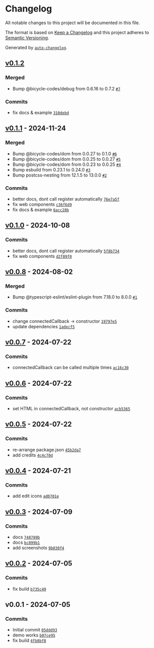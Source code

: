 # Changelog

All notable changes to this project will be documented in this file.

The format is based on [Keep a Changelog](https://keepachangelog.com/en/1.0.0/)
and this project adheres to [Semantic Versioning](https://semver.org/spec/v2.0.0.html).

Generated by [`auto-changelog`](https://github.com/CookPete/auto-changelog).

## [v0.1.2](https://github.com/substrate-system/icons/compare/v0.1.1...v0.1.2)

### Merged

- Bump @bicycle-codes/debug from 0.6.16 to 0.7.2 [`#7`](https://github.com/substrate-system/icons/pull/7)

### Commits

- fix docs & example [`310debd`](https://github.com/substrate-system/icons/commit/310debdaf3057c66b0ceb2d3ef997453ba793749)

## [v0.1.1](https://github.com/substrate-system/icons/compare/v0.1.0...v0.1.1) - 2024-11-24

### Merged

- Bump @bicycle-codes/dom from 0.0.27 to 0.1.0 [`#6`](https://github.com/substrate-system/icons/pull/6)
- Bump @bicycle-codes/dom from 0.0.25 to 0.0.27 [`#5`](https://github.com/substrate-system/icons/pull/5)
- Bump @bicycle-codes/dom from 0.0.23 to 0.0.25 [`#4`](https://github.com/substrate-system/icons/pull/4)
- Bump esbuild from 0.23.1 to 0.24.0 [`#3`](https://github.com/substrate-system/icons/pull/3)
- Bump postcss-nesting from 12.1.5 to 13.0.0 [`#2`](https://github.com/substrate-system/icons/pull/2)

### Commits

- better docs, dont call register automatically [`76e7a5f`](https://github.com/substrate-system/icons/commit/76e7a5f2f1075c51ced77436dbb65d16461cff58)
- fix web components [`c36f6d9`](https://github.com/substrate-system/icons/commit/c36f6d945ec1bb35c762238b9d59712254e2d26a)
- fix docs & example [`6acc28b`](https://github.com/substrate-system/icons/commit/6acc28b35b877495937dcb9e69c6c34f811107b3)

## [v0.1.0](https://github.com/substrate-system/icons/compare/v0.0.8...v0.1.0) - 2024-10-08

### Commits

- better docs, dont call register automatically [`5f8b734`](https://github.com/substrate-system/icons/commit/5f8b73413b9cd82223d6c714d8e18fb15dc1183c)
- fix web components [`d2f89f0`](https://github.com/substrate-system/icons/commit/d2f89f002117f7fccd55e953d2b3a93cbcd60e4f)

## [v0.0.8](https://github.com/substrate-system/icons/compare/v0.0.7...v0.0.8) - 2024-08-02

### Merged

- Bump @typescript-eslint/eslint-plugin from 7.18.0 to 8.0.0 [`#1`](https://github.com/substrate-system/icons/pull/1)

### Commits

- change connectedCallback -&gt; constructor [`19797e5`](https://github.com/substrate-system/icons/commit/19797e5a8ac9f0947870a5fe7597207754ad06ad)
- update dependencies [`1adecf5`](https://github.com/substrate-system/icons/commit/1adecf547df966e6ff0cb7fd09a975ac80942102)

## [v0.0.7](https://github.com/substrate-system/icons/compare/v0.0.6...v0.0.7) - 2024-07-22

### Commits

- connectedCallback can be called multiple times [`ac16c30`](https://github.com/substrate-system/icons/commit/ac16c3085ce65b71eb42e675cc2c13d0354f3298)

## [v0.0.6](https://github.com/substrate-system/icons/compare/v0.0.5...v0.0.6) - 2024-07-22

### Commits

- set HTML in connectedCallback, not constructor [`acb5365`](https://github.com/substrate-system/icons/commit/acb5365b46847957de72109d52f3669052e9f979)

## [v0.0.5](https://github.com/substrate-system/icons/compare/v0.0.4...v0.0.5) - 2024-07-22

### Commits

- re-arrange package.json [`45b2da7`](https://github.com/substrate-system/icons/commit/45b2da73aee60e9eac49f702634509a71c19ed1b)
- add credits [`4c4c70d`](https://github.com/substrate-system/icons/commit/4c4c70d7db9aaaf30a16b32d74588877891c2087)

## [v0.0.4](https://github.com/substrate-system/icons/compare/v0.0.3...v0.0.4) - 2024-07-21

### Commits

- add edit icons [`ad0701e`](https://github.com/substrate-system/icons/commit/ad0701e1d51464f8d4f873257644d9e5197dabab)

## [v0.0.3](https://github.com/substrate-system/icons/compare/v0.0.2...v0.0.3) - 2024-07-09

### Commits

- docs [`748789b`](https://github.com/substrate-system/icons/commit/748789bdf93ab75daf5fc5b43a8e6bbd7a7201bb)
- docs [`bc899b1`](https://github.com/substrate-system/icons/commit/bc899b108d5de5c7e25a2ce7dca68de11c294b17)
- add screenshots [`9b030f4`](https://github.com/substrate-system/icons/commit/9b030f429b52f15fd695687c5a6ea6dd5991ef03)

## [v0.0.2](https://github.com/substrate-system/icons/compare/v0.0.1...v0.0.2) - 2024-07-05

### Commits

- fix build [`b735c49`](https://github.com/substrate-system/icons/commit/b735c49dd4ed0f603df8caa1dc7a72b112fac108)

## v0.0.1 - 2024-07-05

### Commits

- Initial commit [`05ddd93`](https://github.com/substrate-system/icons/commit/05ddd9330070300247a47d0c23a5d0ec50f43e3f)
- demo works [`b07ce95`](https://github.com/substrate-system/icons/commit/b07ce9536e91362f12c2ca0ed979174dbc311f78)
- fix build [`4fb8bf8`](https://github.com/substrate-system/icons/commit/4fb8bf8a8d584711b4eed8e0ad76a7920c49ff9a)
